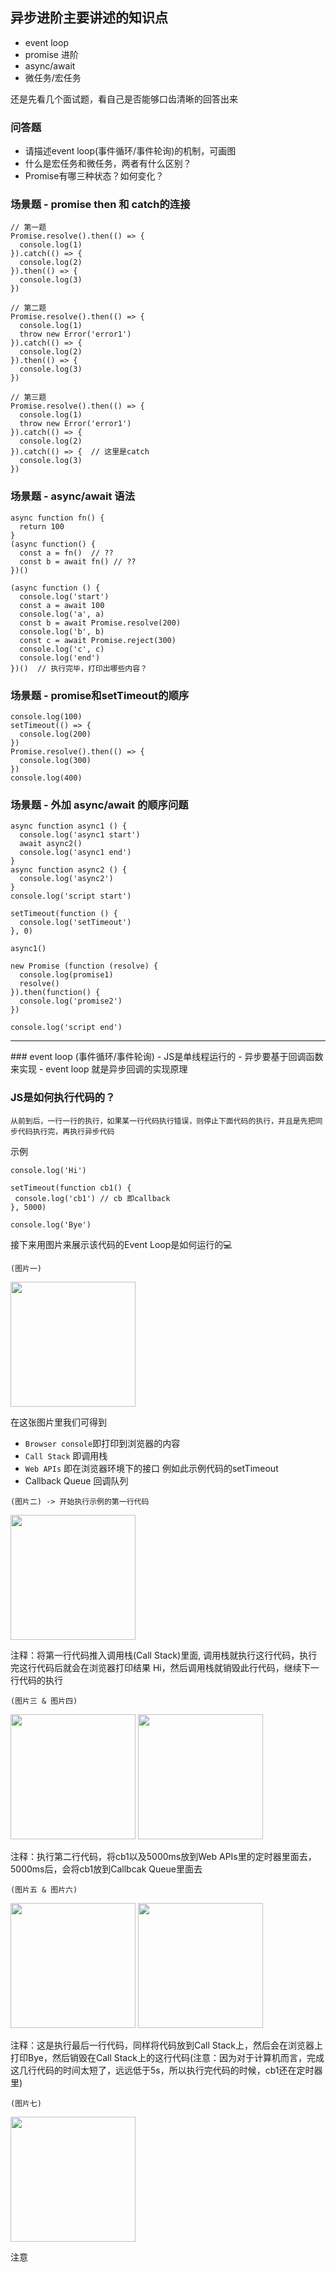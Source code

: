## 异步进阶主要讲述的知识点
 - event loop
 - promise 进阶
 - async/await
 - 微任务/宏任务

还是先看几个面试题，看自己是否能够口齿清晰的回答出来
### 问答题
 - 请描述event loop(事件循环/事件轮询)的机制，可画图
 - 什么是宏任务和微任务，两者有什么区别？
 - Promise有哪三种状态？如何变化？
### 场景题 - promise then 和 catch的连接
```
// 第一题
Promise.resolve().then(() => {
  console.log(1)
}).catch(() => {
  console.log(2)
}).then(() => {
  console.log(3)
})

// 第二题
Promise.resolve().then(() => {
  console.log(1)
  throw new Error('error1')
}).catch(() => {
  console.log(2)
}).then(() => {
  console.log(3)
})

// 第三题
Promise.resolve().then(() => {
  console.log(1)
  throw new Error('error1')
}).catch(() => {
  console.log(2)
}).catch(() => {  // 这里是catch
  console.log(3)
})
```
### 场景题 - async/await 语法

```
async function fn() {
  return 100
}
(async function() {
  const a = fn()  // ??
  const b = await fn() // ??
})()

(async function () {
  console.log('start')
  const a = await 100
  console.log('a', a)
  const b = await Promise.resolve(200)
  console.log('b', b)
  const c = await Promise.reject(300)
  console.log('c', c)
  console.log('end')
})()  // 执行完毕，打印出哪些内容？
```

### 场景题 - promise和setTimeout的顺序
```
console.log(100)
setTimeout(() => {
  console.log(200)
})
Promise.resolve().then(() => {
  console.log(300)
})
console.log(400)
```

### 场景题 - 外加 async/await 的顺序问题
```
async function async1 () {
  console.log('async1 start')
  await async2()
  console.log('async1 end')
}
async function async2 () {
  console.log('async2')
}
console.log('script start')

setTimeout(function () {
  console.log('setTimeout')
}, 0)

async1()

new Promise (function (resolve) {
  console.log(promise1)
  resolve()
}).then(function() {
  console.log('promise2')
})

console.log('script end')
```

<hr />
### event loop (事件循环/事件轮询)
  - JS是单线程运行的
  - 异步要基于回调函数来实现
  - event loop 就是异步回调的实现原理

### JS是如何执行代码的？
```
从前到后，一行一行的执行，如果某一行代码执行错误，则停止下面代码的执行，并且是先把同步代码执行完，再执行异步代码
```
示例
```
console.log('Hi')

setTimeout(function cb1() {
 console.log('cb1') // cb 即callback
}, 5000)

console.log('Bye')

```

接下来用图片来展示该代码的Event Loop是如何运行的💻
```
(图片一)
```
<img src='https://github.com/Bruce-shuai/Books/blob/main/JS基础/异步/photos/Event%20Loop%20-1.png' height='200px'>

在这张图片里我们可得到 
 - `Browser console`即打印到浏览器的内容
 - `Call Stack` 即调用栈
 - `Web APIs` 即在浏览器环境下的接口 例如此示例代码的setTimeout
 - Callback Queue 回调队列

```
(图片二) -> 开始执行示例的第一行代码
```
<img src='https://github.com/Bruce-shuai/Books/blob/main/JS基础/异步/photos/Event%20Loop%20-4%20.png' height='200px'>

注释：将第一行代码推入调用栈(Call Stack)里面, 调用栈就执行这行代码，执行完这行代码后就会在浏览器打印结果 Hi，然后调用栈就销毁此行代码，继续下一行代码的执行

```
(图片三 & 图片四)
```
<img src='https://github.com/Bruce-shuai/Books/blob/main/JS基础/异步/photos/Event%20Loop%20-%203.png' height='200px'>

<img src='https://github.com/Bruce-shuai/Books/blob/main/JS基础/异步/photos/Event%20Loop%20-4%20.png' height='200px'>

注释：执行第二行代码，将cb1以及5000ms放到Web APIs里的定时器里面去， 5000ms后，会将cb1放到Callbcak Queue里面去

```
(图片五 & 图片六)
```
<img src='https://github.com/Bruce-shuai/Books/blob/main/JS基础/异步/photos/Event%20Loop%20-%205.png' height='200px'>

<img src='https://github.com/Bruce-shuai/Books/blob/main/JS基础/异步/photos/Event%20Loop%20-%206.png' height='200px'>

注释：这是执行最后一行代码，同样将代码放到Call Stack上，然后会在浏览器上打印Bye，然后销毁在Call Stack上的这行代码(注意：因为对于计算机而言，完成这几行代码的时间太短了，远远低于5s，所以执行完代码的时候，cb1还在定时器里)

```
(图片七)
```
<img src='https://github.com/Bruce-shuai/Books/blob/main/JS基础/异步/photos/Event%20Loop%20-%207.png' height='200px'>

注意

